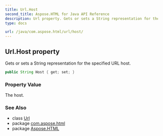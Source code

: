 ```yaml
---
title: Url.Host
second_title: Aspose.HTML for Java API Reference
description: Url property. Gets or sets a String representation for the specified URL host
type: docs

url: /java/com.aspose.html/url/host/
---
```

## Url.Host property

Gets or sets a String representation for the specified URL host.

```java
public String Host { get; set; }
```

### Property Value

The host.

### See Also

* class [Url](../)
* package [com.aspose.html](../../../com.aspose.html/)
* package [Aspose.HTML](../../../)
